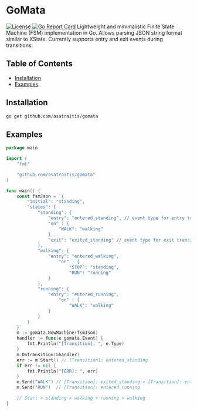 # GoMata

[![License](https://img.shields.io/github/license/asatraitis/gomata)](LICENSE) [![Go Report Card](https://goreportcard.com/badge/github.com/asatraitis/gomata)](https://goreportcard.com/report/github.com/asatraitis/gomata)
Lightweight and minimalistic Finite State Machine (FSM) implementation in Go. Allows parsing JSON string format similar to XState. Currently supports entry and exit events during transitions.

## Table of Contents

- [Installation](#installation)
- [Examples](#examples)

## Installation

```sh
go get github.com/asatraitis/gomata
```

## Examples

```go
package main

import (
	"fmt"

	"github.com/asatraitis/gomata"
)

func main() {
	const fsmJson = `{
		"initial": "standing",
		"states": {
			"standing": {
				"entry": "entered_standing", // event type for entry transition
				"on" : {
					"WALK": "walking"
				},
				"exit": "exited_standing" // event type for exit transition
			},
			"walking": {
				"entry": "entered_walking",
					"on" : {
						"STOP": "standing",
						"RUN": "running"
				}
			},
			"running": {
				"entry": "entered_running",
					"on" : {
						"WALK": "walking"
				}
			}
		}
	}`
	m := gomata.NewMachine(fsmJson)
	handler := func(e gomata.Event) {
		fmt.Println("[Transition]: ", e.Type)
	}
	m.OnTransition(&handler)
	err := m.Start() // [Transition]: entered_standing
	if err != nil {
		fmt.Println("[ERR]: ", err)
	}
	m.Send("WALK") // [Transition]: exited_standing > [Transition]: entered_walking
	m.Send("RUN")  // [Transition]: entered_running

	// Start > standing > walking > running > walking
}
```
